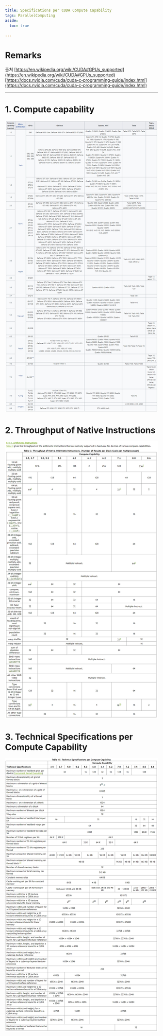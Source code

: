 ```yaml
---
title: Specifications per CUDA Compute Capability
tags: ParallelComputing
aside:
  toc: true

---
```

# Remarks
출처
[https://en.wikipedia.org/wiki/CUDA#GPUs_supported](https://en.wikipedia.org/wiki/CUDA#GPUs_supported)
[https://docs.nvidia.com/cuda/cuda-c-programming-guide/index.html](https://docs.nvidia.com/cuda/cuda-c-programming-guide/index.html)

<!--more-->

---

# 1. Compute capability
![jpg](/deprecated/images/2020-12-15-HW_spec/Compute_capability.jpg)


# 2. Throughput of Native Instructions
![jpg](/deprecated/images/2020-12-15-HW_spec/Throughput_of_Native_Instructions.jpg)


# 3. Technical Specifications per Compute Capability
![jpg](/deprecated/images/2020-12-15-HW_spec/Technical_Specifications_per_Compute_Capability.jpg)

